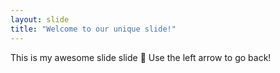 ```yaml
---
layout: slide
title: "Welcome to our unique slide!"
---
```

This is my awesome slide slide :tada:
Use the left arrow to go back!
